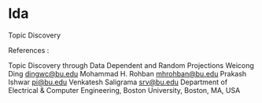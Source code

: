 lda
===

Topic Discovery

References :

Topic Discovery through Data Dependent and Random Projections
Weicong Ding dingwc@bu.edu
Mohammad H. Rohban mhrohban@bu.edu
Prakash Ishwar pi@bu.edu
Venkatesh Saligrama srv@bu.edu
Department of Electrical & Computer Engineering, Boston University, Boston, MA, USA
